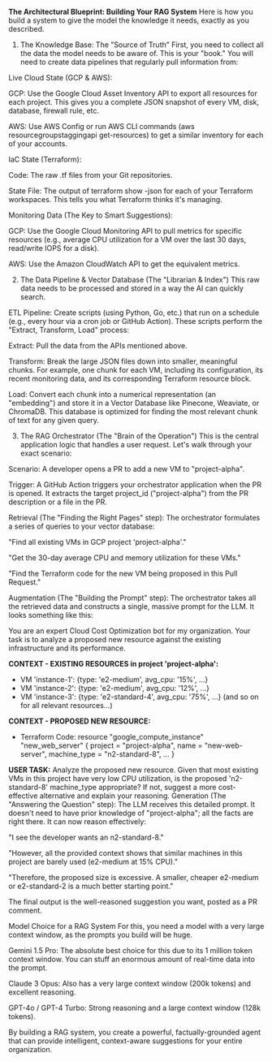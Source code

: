 **The Architectural Blueprint: Building Your RAG System**
Here is how you build a system to give the model the knowledge it needs, exactly as you described.

1. The Knowledge Base: The "Source of Truth"
First, you need to collect all the data the model needs to be aware of. This is your "book." You will need to create data pipelines that regularly pull information from:

Live Cloud State (GCP & AWS):

GCP: Use the Google Cloud Asset Inventory API to export all resources for each project. This gives you a complete JSON snapshot of every VM, disk, database, firewall rule, etc.

AWS: Use AWS Config or run AWS CLI commands (aws resourcegroupstaggingapi get-resources) to get a similar inventory for each of your accounts.

IaC State (Terraform):

Code: The raw .tf files from your Git repositories.

State File: The output of terraform show -json for each of your Terraform workspaces. This tells you what Terraform thinks it's managing.

Monitoring Data (The Key to Smart Suggestions):

GCP: Use the Google Cloud Monitoring API to pull metrics for specific resources (e.g., average CPU utilization for a VM over the last 30 days, read/write IOPS for a disk).

AWS: Use the Amazon CloudWatch API to get the equivalent metrics.

2. The Data Pipeline & Vector Database (The "Librarian & Index")
This raw data needs to be processed and stored in a way the AI can quickly search.

ETL Pipeline: Create scripts (using Python, Go, etc.) that run on a schedule (e.g., every hour via a cron job or GitHub Action). These scripts perform the "Extract, Transform, Load" process:

Extract: Pull the data from the APIs mentioned above.

Transform: Break the large JSON files down into smaller, meaningful chunks. For example, one chunk for each VM, including its configuration, its recent monitoring data, and its corresponding Terraform resource block.

Load: Convert each chunk into a numerical representation (an "embedding") and store it in a Vector Database like Pinecone, Weaviate, or ChromaDB. This database is optimized for finding the most relevant chunk of text for any given query.

3. The RAG Orchestrator (The "Brain of the Operation")
This is the central application logic that handles a user request. Let's walk through your exact scenario:

Scenario: A developer opens a PR to add a new VM to "project-alpha".

Trigger: A GitHub Action triggers your orchestrator application when the PR is opened. It extracts the target project_id ("project-alpha") from the PR description or a file in the PR.

Retrieval (The "Finding the Right Pages" step): The orchestrator formulates a series of queries to your vector database:

"Find all existing VMs in GCP project 'project-alpha'."

"Get the 30-day average CPU and memory utilization for these VMs."

"Find the Terraform code for the new VM being proposed in this Pull Request."

Augmentation (The "Building the Prompt" step): The orchestrator takes all the retrieved data and constructs a single, massive prompt for the LLM. It looks something like this:

You are an expert Cloud Cost Optimization bot for my organization. Your task is to analyze a proposed new resource against the existing infrastructure and its performance.

**CONTEXT - EXISTING RESOURCES in project 'project-alpha':**
- VM 'instance-1': {type: 'e2-medium', avg_cpu: '15%', ...}
- VM 'instance-2': {type: 'e2-medium', avg_cpu: '12%', ...}
- VM 'instance-3': {type: 'e2-standard-4', avg_cpu: '75%', ...}
(and so on for all relevant resources...)

**CONTEXT - PROPOSED NEW RESOURCE:**
- Terraform Code: resource "google_compute_instance" "new_web_server" { project = "project-alpha", name = "new-web-server", machine_type = "n2-standard-8", ... }

**USER TASK:**
Analyze the proposed new resource. Given that most existing VMs in this project have very low CPU utilization, is the proposed 'n2-standard-8' machine_type appropriate? If not, suggest a more cost-effective alternative and explain your reasoning.
Generation (The "Answering the Question" step): The LLM receives this detailed prompt. It doesn't need to have prior knowledge of "project-alpha"; all the facts are right there. It can now reason effectively:

"I see the developer wants an n2-standard-8."

"However, all the provided context shows that similar machines in this project are barely used (e2-medium at 15% CPU)."

"Therefore, the proposed size is excessive. A smaller, cheaper e2-medium or e2-standard-2 is a much better starting point."

The final output is the well-reasoned suggestion you want, posted as a PR comment.

Model Choice for a RAG System
For this, you need a model with a very large context window, as the prompts you build will be huge.

Gemini 1.5 Pro: The absolute best choice for this due to its 1 million token context window. You can stuff an enormous amount of real-time data into the prompt.

Claude 3 Opus: Also has a very large context window (200k tokens) and excellent reasoning.

GPT-4o / GPT-4 Turbo: Strong reasoning and a large context window (128k tokens).

By building a RAG system, you create a powerful, factually-grounded agent that can provide intelligent, context-aware suggestions for your entire organization.
